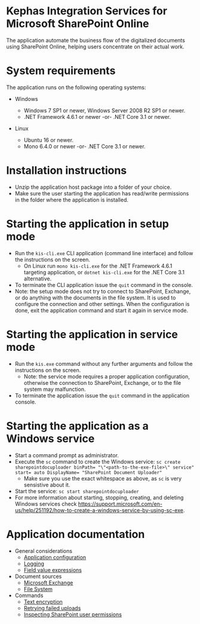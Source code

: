 # Kephas Integration Services for Microsoft SharePoint Online
The application automate the business flow of the digitalized documents using SharePoint Online, helping users concentrate on their actual work. 

# System requirements
The application runs on the following operating systems:

* Windows
  * Windows 7 SP1 or newer, Windows Server 2008 R2 SP1 or newer.
  * .NET Framework 4.6.1 or newer -or- .NET Core 3.1 or newer.

* Linux
  * Ubuntu 16 or newer.
  * Mono 6.4.0 or newer -or- .NET Core 3.1 or newer.

# Installation instructions
  * Unzip the application host package into a folder of your choice.
  * Make sure the user starting the application has read/write permissions in the folder where the application is installed.
  
# Starting the application in setup mode
  * Run the `kis-cli.exe` CLI application (command line interface) and follow the instructions on the screen.
    * On Linux run `mono kis-cli.exe` for the .NET Framework 4.6.1 targeting application, or `dotnet kis-cli.exe` for the .NET Core 3.1 alternative.
  * To terminate the CLI application issue the `quit` command in the console.
  * Note: the setup mode does not try to connect to SharePoint, Exchange, or do anything with the documents in the file system. It is used to configure the connection and other settings. When the configuration is done, exit the application command and start it again in service mode.

# Starting the application in service mode
  * Run the `kis.exe` command without any further arguments and follow the instructions on the screen.
    * Note: the service mode requires a proper application configuration, otherwise the connection to SharePoint, Exchange, or to the file system may malfunction.
  * To terminate the application issue the `quit` command in the application console.
  
# Starting the application as a Windows service
  * Start a command prompt as administrator.
  * Execute the `sc` command to create the Windows service:
  `sc create sharepointdocuploader binPath= "\"<path-to-the-exe-file>\" service" start= auto DisplayName= "SharePoint Document Uploader"`
    * Make sure you use the exact whitespace as above, as `sc` is very sensistive about it.
  * Start the service:
  `sc start sharepointdocuploader`
  * For more information about starting, stopping, creating, and deleting Windows services check https://support.microsoft.com/en-us/help/251192/how-to-create-a-windows-service-by-using-sc-exe.

# Application documentation

* General considerations
  * [Application configuration](../../wiki/Application-configuration)
  * [Logging](../../wiki/Logging)
  * [Field value expressions](../../wiki/Field-value-expressions)
* Document sources
  * [Microsoft Exchange](../../wiki/Microsoft-Exchange-source)
  * [File System](../../wiki/File-system-source)
* Commands
  * [Text encryption](../../wiki/Text-encryption)
  * [Retrying failed uploads](../../wiki/Retrying-failed-uploads)
  * [Inspecting SharePoint user permissions](../../wiki/Inspecting-permissions)
